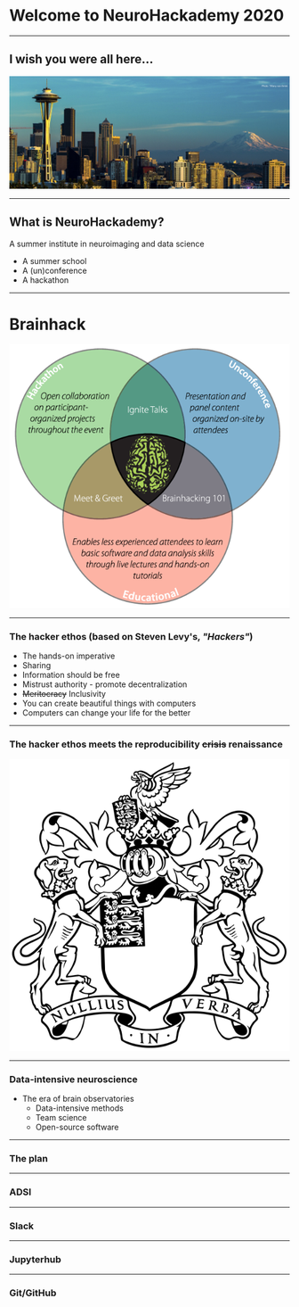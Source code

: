 # Welcome to NeuroHackademy 2020

---

## I wish you were all here...

![height:400px](img/seattle.jpg)

---
## What is NeuroHackademy?

A summer institute in neuroimaging and data science

* A summer school
* A (un)conference
* A hackathon

---
# Brainhack

![height:400px](img/brainhack.png)

---
### The hacker ethos (based on Steven Levy's, *"Hackers"*)

* The hands-on imperative
* Sharing
* Information should be free
* Mistrust authority - promote decentralization
* ~~Meritocracy~~ Inclusivity
* You can create beautiful things with computers
* Computers can change your life for the better

---

### The hacker ethos meets the reproducibility ~~crisis~~ renaissance

![height:400px](img/The_Royal_Society_Coat_of_Arms.svg)

---

### Data-intensive neuroscience

* The era of brain observatories
    - Data-intensive methods
    - Team science
    - Open-source software

---

### The plan


---
### ADSI

---
### Slack

---
### Jupyterhub

---
### Git/GitHub


